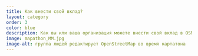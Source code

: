 ```yaml
---
title: Как внести свой вклад?
layout: category
order: 3
color: blue
description: Как вы или ваша организация можете внести свой вклад в OSM?
image: mapathon_MM.jpg
image-alt: группа людей редактирует OpenStreetMap во время картатона
---
```

